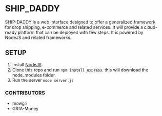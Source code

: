 # SHIP_DADDY

SHIP-DADDY is a web interface designed to offer a generalized framework for drop shipping, e-commerce and related services. It will provide a cloud-ready platform that can be deployed with few steps. It is powered by NodeJS and related frameworks.



## SETUP

1. Install [NodeJS](https://nodejs.org/)
2. Clone this repo and run `npm install express`. this will download the node_modules folder.
3. Run the server `node server.js`

### CONTRIBUTORS

- mowgli
- GIGA-Money